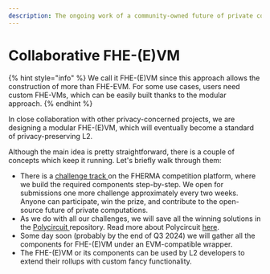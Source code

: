 ```yaml
---
description: The ongoing work of a community-owned future of private computations
---
```


# Collaborative FHE-(E)VM

{% hint style="info" %}
We call it FHE-(E)VM since this approach allows the construction of more than FHE-EVM. For some use cases, users need custom FHE-VMs, which can be easily built thanks to the modular approach.&#x20;
{% endhint %}

In close collaboration with other privacy-concerned projects, we are designing a modular FHE-(E)VM, which will eventually become a standard of privacy-preserving L2.

Although the main idea is pretty straightforward, there is a couple of concepts which keep it running. Let's briefly walk through them:

* There is a [challenge track ](https://fherma.io/track/66113d791ee31b6643ef634b)on the FHERMA competition platform, where we build the required components step-by-step. We open for submissions one more challenge approximately every two weeks. Anyone can participate, win the prize, and contribute to the open-source future of private computations.
* &#x20;As we do with all our challenges, we will save all the winning solutions in the [Polycircuit ](https://github.com/fairmath/polycircuit)repository. Read more about Polycircuit [here](<../README (1).md>).
* Some day soon (probably by the end of Q3 2024) we will gather all the components for FHE-(E)VM under an EVM-compatible wrapper.
* The FHE-(E)VM or its components can be used by L2 developers to extend their rollups with custom fancy functionality.&#x20;
